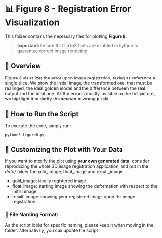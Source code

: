 # 📊 Figure 8 - Registration Error Visualization

This folder contains the necessary files for plotting **Figure 8**. 

> **Important:** Ensure that LaTeX fonts are enabled in Python to guarantee correct image rendering.

## 📌 Overview
Figure 8 visualizes the error upon image registration, taking as reference a single slice. We show the initial image, the transformed one, that must be realinged, the ideal golden model and the difference between the real output and the ideal one. As the error is mostly invisible on the full picture, we highlight it to clarify the *amount* of wrong pixels. 

## 🚀 How to Run the Script
To execute the code, simply run:

```
python3 figure8.py
```

## 🔄 Customizing the Plot with Your Data

If you want to modify the plot using **your own generated data**, consider reproducing the whole 3D image registration application, and put in the *data/* folder the gold_image, float_image and result_image. 

- gold_image: ideally registered image
- float_image: starting image showing the deformation with respect to the initial image
- result_image: showing your registered image upon the image registration

### 📂 File Naming Format:
As the script looks for specific naming, please keep it when moving in the folder. Alternatively, you can update the script
